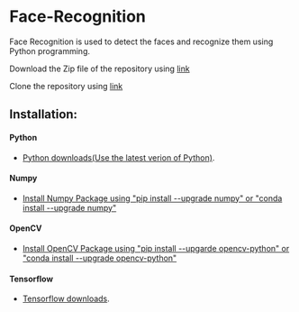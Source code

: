 # Face-Recognition

Face Recognition is used to detect the faces and recognize them using Python programming.

Download the Zip file of the repository using [link](https://github.com/t-varun/Face-Recognition/archive/master.zip)

Clone the repository using [link](https://github.com/t-varun/Face-Recognition.git)

## Installation:

#### Python
- [Python downloads(Use the latest verion of Python)](https://www.python.org/downloads/).

#### Numpy
- [Install Numpy Package using "pip install --upgrade numpy" or "conda install --upgrade numpy"](http://www.numpy.org/)

#### OpenCV
- [Install OpenCV Package using "pip install --upgarde opencv-python" or "conda install --upgrade opencv-python"](https://opencv.org/)

#### Tensorflow
- [Tensorflow downloads](https://www.tensorflow.org/install/).

